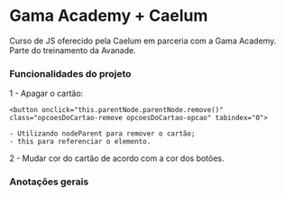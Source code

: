 # Gama Academy + Caelum

Curso de JS oferecido pela Caelum em parceria com a Gama Academy. Parte do treinamento da Avanade.



### Funcionalidades do projeto
1 - Apagar o cartão:
```
<button onclick="this.parentNode.parentNode.remove()" class="opcoesDoCartao-remove opcoesDoCartao-opcao" tabindex="0">
```
    
    - Utilizando nodeParent para remover o cartão;
    - this para referenciar o elemento.


2 - Mudar cor do cartão de acordo com a cor dos botões.





### Anotações gerais

